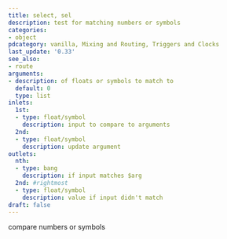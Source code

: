 ```yaml
---
title: select, sel
description: test for matching numbers or symbols
categories:
- object
pdcategory: vanilla, Mixing and Routing, Triggers and Clocks
last_update: '0.33'
see_also:
- route
arguments:
- description: of floats or symbols to match to
  default: 0
  type: list
inlets:
  1st:
  - type: float/symbol
    description: input to compare to arguments
  2nd:
  - type: float/symbol
    description: update argument
outlets:
  nth:
  - type: bang
    description: if input matches $arg
  2nd: #rightmost
  - type: float/symbol
    description: value if input didn't match
draft: false
---
```

compare numbers or symbols

